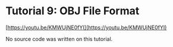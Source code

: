 # Tutorial 9: OBJ File Format

[https://youtu.be/KMWUjNE0fYI](https://youtu.be/KMWUjNE0fYI)

No source code was written on this tutorial.

